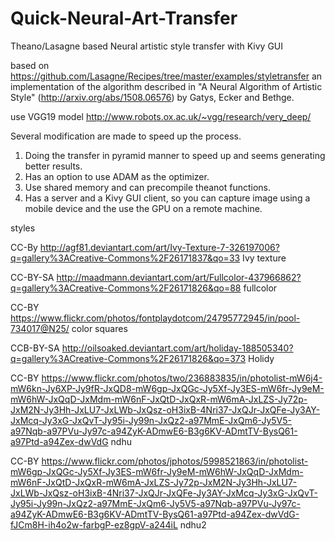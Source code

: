 # Quick-Neural-Art-Transfer
Theano/Lasagne based Neural artistic style transfer with Kivy GUI

based on https://github.com/Lasagne/Recipes/tree/master/examples/styletransfer an implementation of the algorithm described in "A Neural Algorithm of Artistic Style" (http://arxiv.org/abs/1508.06576) by Gatys, Ecker and Bethge. 

use VGG19 model http://www.robots.ox.ac.uk/~vgg/research/very_deep/

Several modification are made to speed up the process. 
1. Doing the transfer in pyramid manner to speed up and seems generating better results.
2. Has an option to use ADAM as the optimizer.
3. Use shared memory and can precompile theanot functions. 
4. Has a server and a Kivy GUI client, so you can capture image using a mobile device and the use the GPU on a remote machine.

styles

CC-By  http://agf81.deviantart.com/art/Ivy-Texture-7-326197006?q=gallery%3ACreative-Commons%2F26171837&qo=33
Ivy texture

CC-BY-SA   http://maadmann.deviantart.com/art/Fullcolor-437966862?q=gallery%3ACreative-Commons%2F26171826&qo=88
fullcolor

CC-BY https://www.flickr.com/photos/fontplaydotcom/24795772945/in/pool-734017@N25/
color squares

CCB-BY-SA 
http://oilsoaked.deviantart.com/art/holiday-188505340?q=gallery%3ACreative-Commons%2F26171826&qo=373
Holidy

CC-BY
https://www.flickr.com/photos/two/236883835/in/photolist-mW6j4-mW6kn-Jy6XP-Jy9fR-JxQD8-mW6gp-JxQGc-Jy5Xf-Jy3ES-mW6fr-Jy9eM-mW6hW-JxQqD-JxMdm-mW6nF-JxQtD-JxQxR-mW6mA-JxLZS-Jy72p-JxM2N-Jy3Hh-JxLU7-JxLWb-JxQsz-oH3ixB-4Nri37-JxQJr-JxQFe-Jy3AY-JxMcq-Jy3xG-JxQvT-Jy95i-Jy99n-JxQz2-a97MmE-JxQm6-Jy5V5-a97Nqb-a97PVu-Jy97c-a94ZyK-ADmwE6-B3g6KV-ADmtTV-BysQ61-a97Ptd-a94Zex-dwVdG
ndhu

CC-BY
https://www.flickr.com/photos/jphotos/5998521863/in/photolist-mW6gp-JxQGc-Jy5Xf-Jy3ES-mW6fr-Jy9eM-mW6hW-JxQqD-JxMdm-mW6nF-JxQtD-JxQxR-mW6mA-JxLZS-Jy72p-JxM2N-Jy3Hh-JxLU7-JxLWb-JxQsz-oH3ixB-4Nri37-JxQJr-JxQFe-Jy3AY-JxMcq-Jy3xG-JxQvT-Jy95i-Jy99n-JxQz2-a97MmE-JxQm6-Jy5V5-a97Nqb-a97PVu-Jy97c-a94ZyK-ADmwE6-B3g6KV-ADmtTV-BysQ61-a97Ptd-a94Zex-dwVdG-fJCm8H-ih4o2w-farbgP-ez8gpV-a244iL
ndhu2